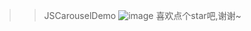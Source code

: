 >>JSCarouselDemo
![image](https://github.com/Josin22/JSCarouselDemo/blob/master/res/gig.gif)
喜欢点个star吧,谢谢~
